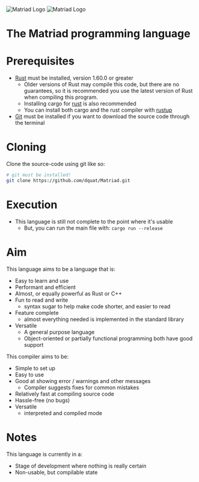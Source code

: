 ![Matriad Logo](https://raw.githubusercontent.com/dquat/Matriad/main/matriad_name_dark.svg#gh-light-mode-only)
![Matriad Logo](https://raw.githubusercontent.com/dquat/Matriad/main/matriad_name_light.svg#gh-dark-mode-only)
# The Matriad programming language

# Prerequisites
- [Rust](https://www.rust-lang.org/) must be installed, version 1.60.0 or greater
  - Older versions of Rust may compile this code, but there are no guarantees, so it is recommended you use the latest version of Rust when compiling this program.
  - Installing cargo for [rust](https://www.rust-lang.org/) is also recommended
  - You can install both cargo and the rust compiler with [rustup](https://rustup.rs/)
- [Git](https://git-scm.com/) must be installed if you want to download the source code through the terminal
# Cloning
Clone the source-code using git like so:
```bash
# git must be installed!
git clone https://github.com/dquat/Matriad.git
```
# Execution
- This language is still not complete to the point where it's usable
    - But, you can run the main file with: `cargo run --release`
# Aim
This language aims to be a language that is:
- Easy to learn and use
- Performant and efficient
- Almost, or equally powerful as Rust or C++
- Fun to read and write 
  - syntax sugar to help make code shorter, and easier to read
- Feature complete 
  - almost everything needed is implemented in the standard library
- Versatile 
  - A general purpose language
  - Object-oriented or partially functional programming both have good support

This compiler aims to be:
- Simple to set up
- Easy to use
- Good at showing error / warnings and other messages
  - Compiler suggests fixes for common mistakes 
- Relatively fast at compiling source code
- Hassle-free (no bugs)
- Versatile
  - interpreted and compiled mode
# Notes
This language is currently in a:
- Stage of development where nothing is really certain
- Non-usable, but compilable state
